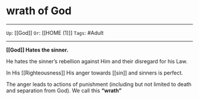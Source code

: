 # wrath of God

---

`Up`: [[God]] `Or`: [[HOME (1)]] `Tags`: #Adult

---

**[[God]] Hates the sinner.**

He hates the sinner’s rebellion against Him and their disregard for his Law.

In His [[Righteousness]] His anger towards [[sin]] and sinners is perfect.

The anger leads to actions of punishment (including but not limited to death and separation from God). We call this **“wrath”**